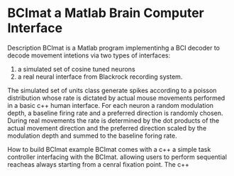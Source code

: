 # BCImat a Matlab Brain Computer Interface
Description
BCImat is a Matlab program implementinhg a BCI decoder to decode movement intetions via two types of interfaces:
1) a simulated set of cosine tuned neurons
2) a real neural interface from Blackrock recording system.

The simulated set of units class generate spikes according to a poisson distribution whose rate is dictated by actual mouse movements performed in a basic c++ human interface.
For each neuron a random modulation depth, a baseline firing rate and a preferred direction is randomly chosen. During real movements the rate is determined by the dot products of the actual movement direction 
and the preferred direction scaled by the modulation depth and summed to the baseline foring rate. 
     

  

How to build BCImat example
BCImat comes with a c++ a simple task controller interfacing with the BCImat. allowing users to perform sequential reacheas always starting from a cenral fixation point.
The c++ 